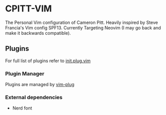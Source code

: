 # CPITT-VIM

The Personal Vim configuration of Cameron Pitt. Heavily inspired by Steve
Francia's Vim config SPF13. Currently Targeting Neovim (I may go back and make
it backwards compatible).

## Plugins
For full list of plugins refer to [init.plug.vim](./init.plug.vim)

### Plugin Manager
Plugins are managed by [vim-plug](https://github.com/junegunn/vim-plug)

### External dependencies
* Nerd font
